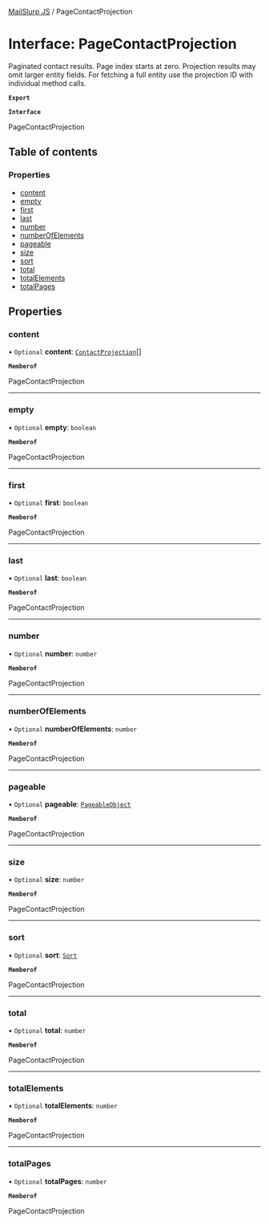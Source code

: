 [MailSlurp JS](../README.md) / PageContactProjection

# Interface: PageContactProjection

Paginated contact results. Page index starts at zero. Projection results may omit larger entity fields. For fetching a full entity use the projection ID with individual method calls.

**`Export`**

**`Interface`**

PageContactProjection

## Table of contents

### Properties

- [content](PageContactProjection.md#content)
- [empty](PageContactProjection.md#empty)
- [first](PageContactProjection.md#first)
- [last](PageContactProjection.md#last)
- [number](PageContactProjection.md#number)
- [numberOfElements](PageContactProjection.md#numberofelements)
- [pageable](PageContactProjection.md#pageable)
- [size](PageContactProjection.md#size)
- [sort](PageContactProjection.md#sort)
- [total](PageContactProjection.md#total)
- [totalElements](PageContactProjection.md#totalelements)
- [totalPages](PageContactProjection.md#totalpages)

## Properties

### content

• `Optional` **content**: [`ContactProjection`](ContactProjection.md)[]

**`Memberof`**

PageContactProjection

___

### empty

• `Optional` **empty**: `boolean`

**`Memberof`**

PageContactProjection

___

### first

• `Optional` **first**: `boolean`

**`Memberof`**

PageContactProjection

___

### last

• `Optional` **last**: `boolean`

**`Memberof`**

PageContactProjection

___

### number

• `Optional` **number**: `number`

**`Memberof`**

PageContactProjection

___

### numberOfElements

• `Optional` **numberOfElements**: `number`

**`Memberof`**

PageContactProjection

___

### pageable

• `Optional` **pageable**: [`PageableObject`](PageableObject.md)

**`Memberof`**

PageContactProjection

___

### size

• `Optional` **size**: `number`

**`Memberof`**

PageContactProjection

___

### sort

• `Optional` **sort**: [`Sort`](Sort.md)

**`Memberof`**

PageContactProjection

___

### total

• `Optional` **total**: `number`

**`Memberof`**

PageContactProjection

___

### totalElements

• `Optional` **totalElements**: `number`

**`Memberof`**

PageContactProjection

___

### totalPages

• `Optional` **totalPages**: `number`

**`Memberof`**

PageContactProjection
